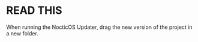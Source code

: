 # READ THIS

When running the NocticOS Updater, drag the new version of the project in a new folder.
